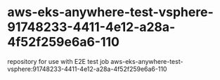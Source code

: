# aws-eks-anywhere-test-vsphere-91748233-4411-4e12-a28a-4f52f259e6a6-110
repository for use with E2E test job aws-eks-anywhere-test-vsphere:91748233-4411-4e12-a28a-4f52f259e6a6-110
